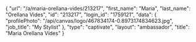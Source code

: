 {
    "url": "\/a\/maria-orellana-vides\/213217",
    "first_name": "Maria",
    "last_name": "Orellana Vides",
    "id": "213217",
    "login_id": "1759121",
    "data": {
        "profilePhoto": "\/api\/canvas\/logo\/467834174-0.8973174834623.jpg",
        "job_title": "My Stylist"
    },
    "type": "captivate",
    "layout": "ambassador",
    "title": "Maria Orellana Vides"
}